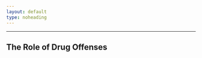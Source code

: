 ```yaml
---
layout: default
type: noheading
---
```


   <hr class="section-heading-spacer">
   <div class="clearfix"></div>

<h2 id="drugs" class="offset">The Role of Drug Offenses</h2>
